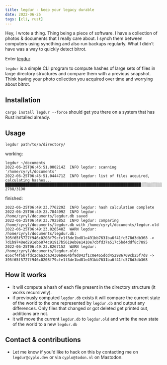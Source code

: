 ```yaml
---
title: legdur - keep your legacy durable
date: 2022-06-25
tags: [cli, rust]
---
```


Hey, I wrote a thing. Thing being a piece of software.
I have a collection of photos & documents that I really care about.
I synch them between computers using syncthing and also run backups regularly.
What I didn't have was a way to quickly detect bitrot.

Enter [legdur](https://crates.io/crates/legdur)

`legdur` is a simple CLI program to compute hashes of large sets of files in large directory structures and compare them with a previous snapshot.
Think having your photo collection you acquired over time and worrying about bitrot.

## Installation

`cargo install legdur --force` should get you there on a system that has Rust installed already.

## Usage

`legdur path/to/a/directory/`

working:
```shell
legdur ~/documents
2022-06-25T06:45:51.000214Z  INFO legdur: scanning '/home/cyryl/documents'
2022-06-25T06:45:51.044471Z  INFO legdur: list of files acquired, calculating hashes...
█████████████████████████████████████████████████████████████░░░░░░░░░░░░░░░░ 2788/3190
```

finished:
```shell
2022-06-25T06:49:23.776229Z  INFO legdur: hash calculation complete
2022-06-25T06:49:23.784499Z  INFO legdur: /home/cyryl/documents/legdur.db saved
2022-06-25T06:49:23.792585Z  INFO legdur: comparing /home/cyryl/documents/legdur.db with /home/cyryl/documents/legdur.old
2022-06-25T06:49:23.826548Z  WARN legdur: /home/cyryl/documents/legdur.db: 395f65f5727f946c0208f79cfe1f3de1bd81e491bb7631ba6f41fc578d3db368 -> 7d1b9748ed291eb6874c91917b5619eb8e1410e7cbfd37a517c5bd4ddf8c7895
2022-06-25T06:49:23.826715Z  WARN legdur: /home/cyryl/documents/legdur.old: e56cf4f6b7fdc2daa3ca3430e8e64bf9d042f1c0e465dcd452986709cb25f7d8 -> 395f65f5727f946c0208f79cfe1f3de1bd81e491bb7631ba6f41fc578d3db368
```

## How it works

* it will compute a hash of each file present in the directory structure (it works recursively).
* if previously computed `legdur.db` exists it will compare the current state of the world to the one represented by `legdur.db` and output any differences. Only files that changed or got deleted get printed out, additions are not.
* it will move the current `legdur.db` to `legdur.old` and write the new state of the world to a new `legdur.db`


## Contact & contributions
* Let me know if you'd like to hack on this by contacting me on `legdur@cyplo.dev` or via `cyplo@todon.nl` on Mastodon.

